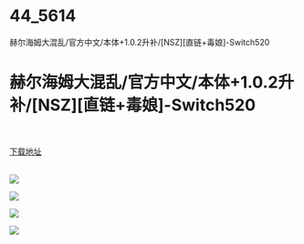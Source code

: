 # 44_5614
赫尔海姆大混乱/官方中文/本体+1.0.2升补/[NSZ][直链+毒娘]-Switch520
# 赫尔海姆大混乱/官方中文/本体+1.0.2升补/[NSZ][直链+毒娘]-Switch520
 <br/></br>
[下载地址](https://www.switch520.cc/article/5614 "下载地址")
<br/></br>

<p><img src="https://www.switch520.cc/muke_img/upload_art_editor_20201230-1_b071eb72856db7434289ad04019d848c.jpg"></p>
<p><img src="https://www.switch520.cc/muke_img/upload_art_editor_20201230-1_9f30898e13d76161cc66f6c6f337418e.jpg"></p>
<p><img src="https://www.switch520.cc/muke_img/upload_art_editor_20201230-1_194f6edfdd0fc33b6024d5f1e6e0b75b.jpg"></p>
<p><img src="https://www.switch520.cc/muke_img/upload_art_editor_20201230-1_03ab5023754d5e3570d76e46b5cf9f33.jpg"></p>
<p>&nbsp;</p>
<p>&nbsp;</p>
